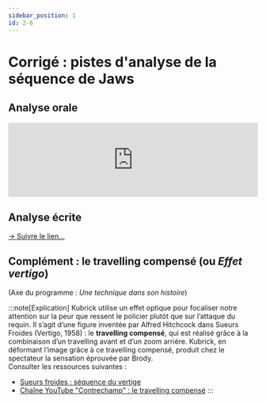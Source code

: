 ```yaml
---
sidebar_position: 1
id: 2-6
---
```

# Corrigé : pistes d'analyse de la séquence de Jaws

## Analyse orale 

<iframe src="https://player.vimeo.com/video/672289603?h=a99ea7d70f" width="100%" style={{aspectRatio: "480/360"}} frameborder="0" allowfullscreen allow="autoplay; fullscreen; picture-in-picture"></iframe>


## Analyse écrite 
[-> Suivre le lien...](https://cafedesimages.fr/education-a-limage/lyceens-au-cinema/les-dents-de-la-mer-analyse-de-sequence-terreur-sur-la-plage/)



## Complément : le travelling compensé (ou *Effet vertigo*)
(Axe du programme : *Une technique dans son histoire*)

:::note[Explication]
Kubrick utilise un effet optique pour focaliser notre attention sur la peur que ressent le policier plutôt que sur l’attaque du requin. Il s’agit d’une figure inventée par Alfred Hitchcock dans Sueurs Froides (Vertigo, 1958) : le **travelling compensé**, qui est réalisé grâce à la combinaison d’un travelling avant et d’un zoom arrière. Kubrick, en déformant l’image grâce à ce travelling compensé, produit chez le spectateur la sensation éprouvée par Brody.   
Consulter les ressources suivantes :
-  [Sueurs froides : séquence du vertige](https://edpuzzle.com/media/5a6610e0f8904940f3d0ff21)
-  [Chaîne YouTube "Contrechamp" : le travelling compensé](https://www.youtube.com/watch?v=yAkSXTqKj7Q)
:::